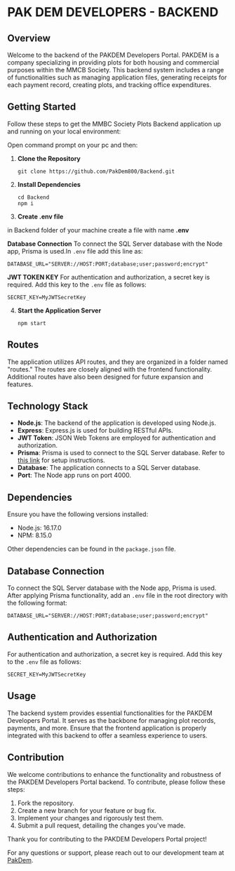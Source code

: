 # PAK DEM DEVELOPERS - BACKEND 

## Overview
Welcome to the backend of the PAKDEM Developers Portal. PAKDEM is a company specializing in providing plots for both housing and commercial purposes within the MMCB Society. This backend system includes a range of functionalities such as managing application files, generating receipts for each payment record, creating plots, and tracking office expenditures.

## Getting Started
Follow these steps to get the MMBC Society Plots Backend application up and running on your local environment:

Open command prompt on your pc and then:

1. **Clone the Repository**
   ```
   git clone https://github.com/PakDem800/Backend.git
   ```

2. **Install Dependencies**
   ```
   cd Backend
   npm i
   ```
3. **Create .env file**

in Backend folder of your machine create a file with name **.env**

 **Database Connection**
To connect the SQL Server database with the Node app, Prisma is used.In `.env` file add this line as:
```
DATABASE_URL="SERVER://HOST:PORT;database;user;password;encrypt"
```
 **JWT TOKEN KEY**
For authentication and authorization, a secret key is required. Add this key to the `.env` file as follows:
```
SECRET_KEY=MyJWTSecretKey
```

4. **Start the Application Server**
   ```
   npm start
   ```


## Routes
The application utilizes API routes, and they are organized in a folder named "routes." The routes are closely aligned with the frontend functionality. Additional routes have also been designed for future expansion and features.

## Technology Stack
- **Node.js**: The backend of the application is developed using Node.js.
- **Express**: Express.js is used for building RESTful APIs.
- **JWT Token**: JSON Web Tokens are employed for authentication and authorization.
- **Prisma**: Prisma is used to connect to the SQL Server database. Refer to [this link](https://www.prisma.io/docs/getting-started/setup-prisma/add-to-existing-project/relational-databases/connect-your-database-node-sqlserver) for setup instructions.
- **Database**: The application connects to a SQL Server database.
- **Port**: The Node app runs on port 4000.

## Dependencies
Ensure you have the following versions installed:
- Node.js: 16.17.0
- NPM: 8.15.0

Other dependencies can be found in the `package.json` file.

## Database Connection
To connect the SQL Server database with the Node app, Prisma is used. After applying Prisma functionality, add an `.env` file in the root directory with the following format:
```
DATABASE_URL="SERVER://HOST:PORT;database;user;password;encrypt"
```

## Authentication and Authorization
For authentication and authorization, a secret key is required. Add this key to the `.env` file as follows:
```
SECRET_KEY=MyJWTSecretKey
```

## Usage
The backend system provides essential functionalities for the PAKDEM Developers Portal. It serves as the backbone for managing plot records, payments, and more. Ensure that the frontend application is properly integrated with this backend to offer a seamless experience to users.

## Contribution
We welcome contributions to enhance the functionality and robustness of the PAKDEM Developers Portal backend. To contribute, please follow these steps:
1. Fork the repository.
2. Create a new branch for your feature or bug fix.
3. Implement your changes and rigorously test them.
4. Submit a pull request, detailing the changes you've made.

Thank you for contributing to the PAKDEM Developers Portal project!

For any questions or support, please reach out to our development team at [PakDem](mailto:PakDem800@gmail.com).
